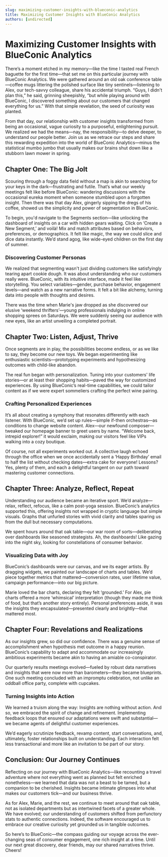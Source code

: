 ```yaml
---
slug: maximizing-customer-insights-with-blueconic-analytics
title: Maximizing Customer Insights with BlueConic Analytics
authors: [undirected]
---
```



# Maximizing Customer Insights with BlueConic Analytics

There’s a moment etched in my memory—like the time I tasted real French baguette for the first time—that set me on this particular journey with BlueConic Analytics. We were gathered around an old oak conference table—coffee mugs littering the polished surface like tiny sentinels—listening to Alex, our tech-savvy colleague, share his accidental triumph. “Guys, I didn't plan this,” he said, grinning sheepishly, “but while playing around with BlueConic, I discovered something about our customers that changed everything for us.” With that simple revelation, the seed of curiosity was planted.

From that day, our relationship with customer insights transformed from being an occasional, vague curiosity to a purposeful, enlightening pursuit. We realized we had the means—nay, the responsibility—to delve deeper, to understand our people better. Join us as we retrace our steps and share this rewarding expedition into the world of BlueConic Analytics—minus the statistical mumbo jumbo that usually makes our brains shut down like a stubborn lawn mower in spring.

## **Chapter One: The Big Jolt**

Scouring through a foggy data field without a map is akin to searching for your keys in the dark—frustrating and futile. That’s what our weekly meetings felt like before BlueConic: wandering discussions with the occasional eureka moment when someone stumbled upon a forgotten insight. Then there was that day Alex, gingerly sipping the dregs of his coffee, showed us the simplicity and power of segmentation in BlueConic. 

To begin, you'd navigate to the Segments section—like unlocking the dashboard of insights on a car with hidden gears waiting. Click on ‘Create a New Segment,’ and voilà! Mix and match attributes based on behaviors, preferences, or demographics. It felt like magic, the way we could slice and dice data instantly. We’d stand agog, like wide-eyed children on the first day of summer.

### **Discovering Customer Personas**

We realized that segmenting wasn't just dividing customers like satisfyingly tearing apart cookie dough. It was about understanding who our customers really were. BlueConic, with its intuitive interface, made it feel like storytelling. You select variables—gender, purchase behavior, engagement levels—and watch as a new narrative forms. It felt a bit like alchemy, turning data into people with thoughts and desires.

There was the time when Marie's jaw dropped as she discovered our elusive ‘weekend thrifters’—young professionals indulging in online shopping sprees on Saturdays. We were suddenly seeing our audience with new eyes, like an artist unveiling a completed portrait.

## **Chapter Two: Listen, Adjust, Thrive**

Once segments are in play, the possibilities become endless, or as we like to say, they become our new toys. We began experimenting like enthusiastic scientists—prototyping experiments and hypothesizing outcomes with child-like abandon.

The real fun began with personalization. Tuning into your customers' life stories—or at least their shopping habits—paved the way for customized experiences. By using BlueConic’s real-time capabilities, we could tailor content as if we were expert sommeliers crafting the perfect wine pairing.

### **Crafting Personalized Experiences**

It’s all about creating a symphony that resonates differently with each listener. With BlueConic, we’d set up rules—simple if-then orchestras—as conditions to change website content. Alex—our newfound composer—tweaked our homepage banner to greet users by name. “Welcome back, intrepid explorer!” it would exclaim, making our visitors feel like VIPs walking into a cozy boutique.

Of course, not all experiments worked out. A collective laugh echoed through the office when we once accidentally sent a ‘Happy Birthday’ email to half the list without checking dates—extra cake for everyone! Lessons? Yes, plenty of them, and each a delightful tangent on our path toward mastering customer connections.

## **Chapter Three: Analyze, Reflect, Repeat**

Understanding our audience became an iterative sport. We’d analyze—relax, reflect, refocus, like a calm post-yoga session. BlueConic’s analytics supported this, offering insights not wrapped in cryptic language but simple visuals. Graphs that unfurled stories with vivid clarity and tables sparing us from the dull but necessary computations.

We spent hours around that oak table—our war room of sorts—deliberating over dashboards like seasoned strategists. Ah, the dashboards! Like gazing into the night sky, looking for constellations of consumer behavior.

### **Visualizing Data with Joy**

BlueConic’s dashboards were our canvas, and we its eager artists. By dragging widgets, we painted our landscape of charts and tables. We’d piece together metrics that mattered—conversion rates, user lifetime value, campaign performance—into our big picture.

Marie loved the bar charts, declaring they felt ‘grounded.’ For Alex, pie charts offered a more ‘whimsical’ interpretation (though they made me think of food, but that’s another story entirely). Personal preferences aside, it was the insights they encapsulated—presented clearly and brightly—that mattered most.

## **Chapter Four: Revelations and Realizations**

As our insights grew, so did our confidence. There was a genuine sense of accomplishment when hypothesis met outcome in a happy reunion. BlueConic’s capability to adapt and accommodate our increasingly ambitious experiments became akin to having an amiable co-conspirator.

Our quarterly results meetings evolved—fueled by robust data narratives and insights that were now more than barometers—they became blueprints. One such meeting concluded with an impromptu celebration, not unlike an oddball office party, complete with cupcakes.

### **Turning Insights into Action**

We learned a truism along the way: Insights are nothing without action. And so, we embraced the spirit of change and refinement. Implementing feedback loops that ensured our adaptations were swift and substantial—we became agents of delightful customer experiences.

We’d eagerly scrutinize feedback, revamp content, start conversations, and, ultimately, foster relationships built on understanding. Each interaction felt less transactional and more like an invitation to be part of our story.

## **Conclusion: Our Journey Continues**

Reflecting on our journey with BlueConic Analytics—like recounting a travel adventure where not everything went as planned but felt enriched nonetheless—we learned that data was not a beast to be tamed, but a companion to be cherished. Insights became intimate glimpses into what makes our customers tick—and our business thrive.

As for Alex, Marie, and the rest, we continue to meet around that oak table, not as isolated departments but as intertwined facets of a greater whole. We have evolved; our understanding of customers shifted from perfunctory stats to authentic connections. Indeed, the software encouraged us to embrace our creative curiosity yet grounded us in tangible outcomes.

So here’s to BlueConic—the compass guiding our voyage across the ever-changing seas of consumer engagement, one rich insight at a time. Until our next great discovery, dear friends, may our shared narratives thrive. Cheers!